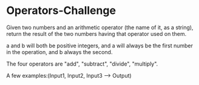 # Operators-Challenge
Given two numbers and an arithmetic operator (the name of it, as a string), return the result of the two numbers having that operator used on them.

a and b will both be positive integers, and a will always be the first number in the operation, and b always the second.

The four operators are "add", "subtract", "divide", "multiply".

A few examples:(Input1, Input2, Input3 --> Output)

